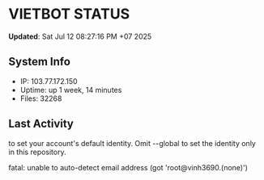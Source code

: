 # VIETBOT STATUS
**Updated**: Sat Jul 12 08:27:16 PM +07 2025

## System Info
- IP: 103.77.172.150
- Uptime: up 1 week, 14 minutes
- Files: 32268

## Last Activity

to set your account's default identity.
Omit --global to set the identity only in this repository.

fatal: unable to auto-detect email address (got 'root@vinh3690.(none)')
